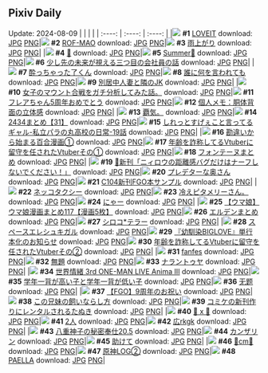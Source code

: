 ## Pixiv Daily
Update: 2024-08-09
|      |      |      |
| :----: | :----: | :----: |
|![](https://pixiv.microyu.workers.dev/c/240x480/img-master/img/2024/08/07/00/00/13/121247335_p0_master1200.jpg) **#1** [LOVEIT](https://www.pixiv.net/artworks/121247335) download: [JPG](https://pixiv.microyu.workers.dev/img-original/img/2024/08/07/00/00/13/121247335_p0.jpg) [PNG](https://pixiv.microyu.workers.dev/img-original/img/2024/08/07/00/00/13/121247335_p0.png)|![](https://pixiv.microyu.workers.dev/c/240x480/img-master/img/2024/08/07/00/00/13/121247336_p0_master1200.jpg) **#2** [ROF-MAO](https://www.pixiv.net/artworks/121247336) download: [JPG](https://pixiv.microyu.workers.dev/img-original/img/2024/08/07/00/00/13/121247336_p0.jpg) [PNG](https://pixiv.microyu.workers.dev/img-original/img/2024/08/07/00/00/13/121247336_p0.png)|![](https://pixiv.microyu.workers.dev/c/240x480/img-master/img/2024/08/07/00/00/13/121247338_p0_master1200.jpg) **#3** [雨上がり](https://www.pixiv.net/artworks/121247338) download: [JPG](https://pixiv.microyu.workers.dev/img-original/img/2024/08/07/00/00/13/121247338_p0.jpg) [PNG](https://pixiv.microyu.workers.dev/img-original/img/2024/08/07/00/00/13/121247338_p0.png)|
|![](https://pixiv.microyu.workers.dev/c/240x480/img-master/img/2024/08/07/01/18/21/121250147_p0_master1200.jpg) **#4** [💫](https://www.pixiv.net/artworks/121250147) download: [JPG](https://pixiv.microyu.workers.dev/img-original/img/2024/08/07/01/18/21/121250147_p0.jpg) [PNG](https://pixiv.microyu.workers.dev/img-original/img/2024/08/07/01/18/21/121250147_p0.png)|![](https://pixiv.microyu.workers.dev/c/240x480/img-master/img/2024/08/07/00/00/46/121247469_p0_master1200.jpg) **#5** [Summer🌻](https://www.pixiv.net/artworks/121247469) download: [JPG](https://pixiv.microyu.workers.dev/img-original/img/2024/08/07/00/00/46/121247469_p0.jpg) [PNG](https://pixiv.microyu.workers.dev/img-original/img/2024/08/07/00/00/46/121247469_p0.png)|![](https://pixiv.microyu.workers.dev/c/240x480/img-master/img/2024/08/08/12/01/39/121289388_p0_master1200.jpg) **#6** [少し先の未来が視える三つ目の会社員の話](https://www.pixiv.net/artworks/121289388) download: [JPG](https://pixiv.microyu.workers.dev/img-original/img/2024/08/08/12/01/39/121289388_p0.jpg) [PNG](https://pixiv.microyu.workers.dev/img-original/img/2024/08/08/12/01/39/121289388_p0.png)|
|![](https://pixiv.microyu.workers.dev/c/240x480/img-master/img/2024/08/07/00/01/14/121247537_p0_master1200.jpg) **#7** [酔っちゃった了くん](https://www.pixiv.net/artworks/121247537) download: [JPG](https://pixiv.microyu.workers.dev/img-original/img/2024/08/07/00/01/14/121247537_p0.jpg) [PNG](https://pixiv.microyu.workers.dev/img-original/img/2024/08/07/00/01/14/121247537_p0.png)|![](https://pixiv.microyu.workers.dev/c/240x480/img-master/img/2024/08/07/00/01/15/121247539_p0_master1200.jpg) **#8** [誰に何を言われても](https://www.pixiv.net/artworks/121247539) download: [JPG](https://pixiv.microyu.workers.dev/img-original/img/2024/08/07/00/01/15/121247539_p0.jpg) [PNG](https://pixiv.microyu.workers.dev/img-original/img/2024/08/07/00/01/15/121247539_p0.png)|![](https://pixiv.microyu.workers.dev/c/240x480/img-master/img/2024/08/07/04/23/57/121252966_p0_master1200.jpg) **#9** [別居中人妻と隣のJK](https://www.pixiv.net/artworks/121252966) download: [JPG](https://pixiv.microyu.workers.dev/img-original/img/2024/08/07/04/23/57/121252966_p0.jpg) [PNG](https://pixiv.microyu.workers.dev/img-original/img/2024/08/07/04/23/57/121252966_p0.png)|
|![](https://pixiv.microyu.workers.dev/c/240x480/img-master/img/2024/08/07/20/35/24/121270200_p0_master1200.jpg) **#10** [女子のマウント合戦をガチ分析してみた話。](https://www.pixiv.net/artworks/121270200) download: [JPG](https://pixiv.microyu.workers.dev/img-original/img/2024/08/07/20/35/24/121270200_p0.jpg) [PNG](https://pixiv.microyu.workers.dev/img-original/img/2024/08/07/20/35/24/121270200_p0.png)|![](https://pixiv.microyu.workers.dev/c/240x480/img-master/img/2024/08/08/00/00/39/121277488_p0_master1200.jpg) **#11** [フレアちゃん5周年おめでとう](https://www.pixiv.net/artworks/121277488) download: [JPG](https://pixiv.microyu.workers.dev/img-original/img/2024/08/08/00/00/39/121277488_p0.jpg) [PNG](https://pixiv.microyu.workers.dev/img-original/img/2024/08/08/00/00/39/121277488_p0.png)|![](https://pixiv.microyu.workers.dev/c/240x480/img-master/img/2024/08/08/06/00/06/121284218_p0_master1200.jpg) **#12** [個人メモ：胴体背面の立体感](https://www.pixiv.net/artworks/121284218) download: [JPG](https://pixiv.microyu.workers.dev/img-original/img/2024/08/08/06/00/06/121284218_p0.jpg) [PNG](https://pixiv.microyu.workers.dev/img-original/img/2024/08/08/06/00/06/121284218_p0.png)|
|![](https://pixiv.microyu.workers.dev/c/240x480/img-master/img/2024/08/07/03/42/01/121252540_p0_master1200.jpg) **#13** [覇気。](https://www.pixiv.net/artworks/121252540) download: [JPG](https://pixiv.microyu.workers.dev/img-original/img/2024/08/07/03/42/01/121252540_p0.jpg) [PNG](https://pixiv.microyu.workers.dev/img-original/img/2024/08/07/03/42/01/121252540_p0.png)|![](https://pixiv.microyu.workers.dev/c/240x480/img-master/img/2024/08/08/10/25/26/121287768_p0_master1200.jpg) **#14** [2434まとめ【31】](https://www.pixiv.net/artworks/121287768) download: [JPG](https://pixiv.microyu.workers.dev/img-original/img/2024/08/08/10/25/26/121287768_p0.jpg) [PNG](https://pixiv.microyu.workers.dev/img-original/img/2024/08/08/10/25/26/121287768_p0.png)|![](https://pixiv.microyu.workers.dev/c/240x480/img-master/img/2024/08/08/00/03/49/121277855_p0_master1200.jpg) **#15** [しれっとすげぇこと言ってるギャル-私立パラの丸高校の日常-19話](https://www.pixiv.net/artworks/121277855) download: [JPG](https://pixiv.microyu.workers.dev/img-original/img/2024/08/08/00/03/49/121277855_p0.jpg) [PNG](https://pixiv.microyu.workers.dev/img-original/img/2024/08/08/00/03/49/121277855_p0.png)|
|![](https://pixiv.microyu.workers.dev/c/240x480/img-master/img/2024/08/07/12/33/08/121259789_p0_master1200.jpg) **#16** [勘違いから始まる百合漫画①](https://www.pixiv.net/artworks/121259789) download: [JPG](https://pixiv.microyu.workers.dev/img-original/img/2024/08/07/12/33/08/121259789_p0.jpg) [PNG](https://pixiv.microyu.workers.dev/img-original/img/2024/08/07/12/33/08/121259789_p0.png)|![](https://pixiv.microyu.workers.dev/c/240x480/img-master/img/2024/08/07/21/03/10/121271160_p0_master1200.jpg) **#17** [年齢を詐称してるVtuberに留守を任されたVtuberその①](https://www.pixiv.net/artworks/121271160) download: [JPG](https://pixiv.microyu.workers.dev/img-original/img/2024/08/07/21/03/10/121271160_p0.jpg) [PNG](https://pixiv.microyu.workers.dev/img-original/img/2024/08/07/21/03/10/121271160_p0.png)|![](https://pixiv.microyu.workers.dev/c/240x480/img-master/img/2024/08/08/01/21/36/121279767_p0_master1200.jpg) **#18** [フォンテーヌまとめ](https://www.pixiv.net/artworks/121279767) download: [JPG](https://pixiv.microyu.workers.dev/img-original/img/2024/08/08/01/21/36/121279767_p0.jpg) [PNG](https://pixiv.microyu.workers.dev/img-original/img/2024/08/08/01/21/36/121279767_p0.png)|
|![](https://pixiv.microyu.workers.dev/c/240x480/img-master/img/2024/08/07/00/01/22/121247556_p0_master1200.jpg) **#19** [🙂新刊「ニィロウの距離感バグだけはナーフしないでください！」](https://www.pixiv.net/artworks/121247556) download: [JPG](https://pixiv.microyu.workers.dev/img-original/img/2024/08/07/00/01/22/121247556_p0.jpg) [PNG](https://pixiv.microyu.workers.dev/img-original/img/2024/08/07/00/01/22/121247556_p0.png)|![](https://pixiv.microyu.workers.dev/c/240x480/img-master/img/2024/08/08/10/28/48/121277809_p0_master1200.jpg) **#20** [プレデターな奥さん](https://www.pixiv.net/artworks/121277809) download: [JPG](https://pixiv.microyu.workers.dev/img-original/img/2024/08/08/10/28/48/121277809_p0.jpg) [PNG](https://pixiv.microyu.workers.dev/img-original/img/2024/08/08/10/28/48/121277809_p0.png)|![](https://pixiv.microyu.workers.dev/c/240x480/img-master/img/2024/08/08/19/40/45/121298604_p0_master1200.jpg) **#21** [C104新刊FGO本サンプル](https://www.pixiv.net/artworks/121298604) download: [JPG](https://pixiv.microyu.workers.dev/img-original/img/2024/08/08/19/40/45/121298604_p0.jpg) [PNG](https://pixiv.microyu.workers.dev/img-original/img/2024/08/08/19/40/45/121298604_p0.png)|
|![](https://pixiv.microyu.workers.dev/c/240x480/img-master/img/2024/08/08/05/57/10/121284157_p0_master1200.jpg) **#22** [ネッコタクシー](https://www.pixiv.net/artworks/121284157) download: [JPG](https://pixiv.microyu.workers.dev/img-original/img/2024/08/08/05/57/10/121284157_p0.jpg) [PNG](https://pixiv.microyu.workers.dev/img-original/img/2024/08/08/05/57/10/121284157_p0.png)|![](https://pixiv.microyu.workers.dev/c/240x480/img-master/img/2024/08/07/16/01/23/121263286_p0_master1200.jpg) **#23** [冷えピタメリーさん。](https://www.pixiv.net/artworks/121263286) download: [JPG](https://pixiv.microyu.workers.dev/img-original/img/2024/08/07/16/01/23/121263286_p0.jpg) [PNG](https://pixiv.microyu.workers.dev/img-original/img/2024/08/07/16/01/23/121263286_p0.png)|![](https://pixiv.microyu.workers.dev/c/240x480/img-master/img/2024/08/07/07/00/07/121254714_p0_master1200.jpg) **#24** [にゃー](https://www.pixiv.net/artworks/121254714) download: [JPG](https://pixiv.microyu.workers.dev/img-original/img/2024/08/07/07/00/07/121254714_p0.jpg) [PNG](https://pixiv.microyu.workers.dev/img-original/img/2024/08/07/07/00/07/121254714_p0.png)|
|![](https://pixiv.microyu.workers.dev/c/240x480/img-master/img/2024/08/07/00/01/22/121247557_p0_master1200.jpg) **#25** [【ウマ娘】ウマ娘漫画まとめ117【漫画5枚】](https://www.pixiv.net/artworks/121247557) download: [JPG](https://pixiv.microyu.workers.dev/img-original/img/2024/08/07/00/01/22/121247557_p0.jpg) [PNG](https://pixiv.microyu.workers.dev/img-original/img/2024/08/07/00/01/22/121247557_p0.png)|![](https://pixiv.microyu.workers.dev/c/240x480/img-master/img/2024/08/07/00/36/07/121248975_p0_master1200.jpg) **#26** [エルデンまとめ](https://www.pixiv.net/artworks/121248975) download: [JPG](https://pixiv.microyu.workers.dev/img-original/img/2024/08/07/00/36/07/121248975_p0.jpg) [PNG](https://pixiv.microyu.workers.dev/img-original/img/2024/08/07/00/36/07/121248975_p0.png)|![](https://pixiv.microyu.workers.dev/c/240x480/img-master/img/2024/08/08/00/00/29/121277466_p0_master1200.jpg) **#27** [シロコ*テラー](https://www.pixiv.net/artworks/121277466) download: [JPG](https://pixiv.microyu.workers.dev/img-original/img/2024/08/08/00/00/29/121277466_p0.jpg) [PNG](https://pixiv.microyu.workers.dev/img-original/img/2024/08/08/00/00/29/121277466_p0.png)|
|![](https://pixiv.microyu.workers.dev/c/240x480/img-master/img/2024/08/07/00/54/53/121249529_p0_master1200.jpg) **#28** [スペースエレシュキガル](https://www.pixiv.net/artworks/121249529) download: [JPG](https://pixiv.microyu.workers.dev/img-original/img/2024/08/07/00/54/53/121249529_p0.jpg) [PNG](https://pixiv.microyu.workers.dev/img-original/img/2024/08/07/00/54/53/121249529_p0.png)|![](https://pixiv.microyu.workers.dev/c/240x480/img-master/img/2024/08/08/00/00/17/121277403_p0_master1200.jpg) **#29** [『幼馴染BIGLOVE』単行本化のお知らせ](https://www.pixiv.net/artworks/121277403) download: [JPG](https://pixiv.microyu.workers.dev/img-original/img/2024/08/08/00/00/17/121277403_p0.jpg) [PNG](https://pixiv.microyu.workers.dev/img-original/img/2024/08/08/00/00/17/121277403_p0.png)|![](https://pixiv.microyu.workers.dev/c/240x480/img-master/img/2024/08/08/20/07/43/121299417_p0_master1200.jpg) **#30** [年齢を詐称してるVtuberに留守を任されたVtuberその②](https://www.pixiv.net/artworks/121299417) download: [JPG](https://pixiv.microyu.workers.dev/img-original/img/2024/08/08/20/07/43/121299417_p0.jpg) [PNG](https://pixiv.microyu.workers.dev/img-original/img/2024/08/08/20/07/43/121299417_p0.png)|
|![](https://pixiv.microyu.workers.dev/c/240x480/img-master/img/2024/08/07/00/04/03/121247761_p0_master1200.jpg) **#31** [fanfes](https://www.pixiv.net/artworks/121247761) download: [JPG](https://pixiv.microyu.workers.dev/img-original/img/2024/08/07/00/04/03/121247761_p0.jpg) [PNG](https://pixiv.microyu.workers.dev/img-original/img/2024/08/07/00/04/03/121247761_p0.png)|![](https://pixiv.microyu.workers.dev/c/240x480/img-master/img/2024/08/07/00/18/10/121248325_p0_master1200.jpg) **#32** [無題](https://www.pixiv.net/artworks/121248325) download: [JPG](https://pixiv.microyu.workers.dev/img-original/img/2024/08/07/00/18/10/121248325_p0.jpg) [PNG](https://pixiv.microyu.workers.dev/img-original/img/2024/08/07/00/18/10/121248325_p0.png)|![](https://pixiv.microyu.workers.dev/c/240x480/img-master/img/2024/08/07/16/01/20/121263349_p0_master1200.jpg) **#33** [ナラントゥヤ](https://www.pixiv.net/artworks/121263349) download: [JPG](https://pixiv.microyu.workers.dev/img-original/img/2024/08/07/16/01/20/121263349_p0.jpg) [PNG](https://pixiv.microyu.workers.dev/img-original/img/2024/08/07/16/01/20/121263349_p0.png)|
|![](https://pixiv.microyu.workers.dev/c/240x480/img-master/img/2024/08/08/18/00/09/121295945_p0_master1200.jpg) **#34** [世界情緒 3rd ONE-MAN LIVE  Anima III](https://www.pixiv.net/artworks/121295945) download: [JPG](https://pixiv.microyu.workers.dev/img-original/img/2024/08/08/18/00/09/121295945_p0.jpg) [PNG](https://pixiv.microyu.workers.dev/img-original/img/2024/08/08/18/00/09/121295945_p0.png)|![](https://pixiv.microyu.workers.dev/c/240x480/img-master/img/2024/08/08/21/24/41/121301849_p0_master1200.jpg) **#35** [学年一背が高い子と学年一背が低い子](https://www.pixiv.net/artworks/121301849) download: [JPG](https://pixiv.microyu.workers.dev/img-original/img/2024/08/08/21/24/41/121301849_p0.jpg) [PNG](https://pixiv.microyu.workers.dev/img-original/img/2024/08/08/21/24/41/121301849_p0.png)|![](https://pixiv.microyu.workers.dev/c/240x480/img-master/img/2024/08/07/00/00/16/121247348_p0_master1200.jpg) **#36** [无题](https://www.pixiv.net/artworks/121247348) download: [JPG](https://pixiv.microyu.workers.dev/img-original/img/2024/08/07/00/00/16/121247348_p0.jpg) [PNG](https://pixiv.microyu.workers.dev/img-original/img/2024/08/07/00/00/16/121247348_p0.png)|
|![](https://pixiv.microyu.workers.dev/c/240x480/img-master/img/2024/08/07/18/57/55/121267296_p0_master1200.jpg) **#37** [【FGO】9周年のお祝い](https://www.pixiv.net/artworks/121267296) download: [JPG](https://pixiv.microyu.workers.dev/img-original/img/2024/08/07/18/57/55/121267296_p0.jpg) [PNG](https://pixiv.microyu.workers.dev/img-original/img/2024/08/07/18/57/55/121267296_p0.png)|![](https://pixiv.microyu.workers.dev/c/240x480/img-master/img/2024/08/08/20/33/00/121300094_p0_master1200.jpg) **#38** [この兄妹の飼いならし方](https://www.pixiv.net/artworks/121300094) download: [JPG](https://pixiv.microyu.workers.dev/img-original/img/2024/08/08/20/33/00/121300094_p0.jpg) [PNG](https://pixiv.microyu.workers.dev/img-original/img/2024/08/08/20/33/00/121300094_p0.png)|![](https://pixiv.microyu.workers.dev/c/240x480/img-master/img/2024/08/08/12/05/57/121289463_p0_master1200.jpg) **#39** [コミケの新刊作りにレンタルされるたぬき](https://www.pixiv.net/artworks/121289463) download: [JPG](https://pixiv.microyu.workers.dev/img-original/img/2024/08/08/12/05/57/121289463_p0.jpg) [PNG](https://pixiv.microyu.workers.dev/img-original/img/2024/08/08/12/05/57/121289463_p0.png)|
|![](https://pixiv.microyu.workers.dev/c/240x480/img-master/img/2024/08/07/00/58/12/121249599_p0_master1200.jpg) **#40** [🌙 x 🧭](https://www.pixiv.net/artworks/121249599) download: [JPG](https://pixiv.microyu.workers.dev/img-original/img/2024/08/07/00/58/12/121249599_p0.jpg) [PNG](https://pixiv.microyu.workers.dev/img-original/img/2024/08/07/00/58/12/121249599_p0.png)|![](https://pixiv.microyu.workers.dev/c/240x480/img-master/img/2024/08/07/09/18/57/121256547_p0_master1200.jpg) **#41** [2人](https://www.pixiv.net/artworks/121256547) download: [JPG](https://pixiv.microyu.workers.dev/img-original/img/2024/08/07/09/18/57/121256547_p0.jpg) [PNG](https://pixiv.microyu.workers.dev/img-original/img/2024/08/07/09/18/57/121256547_p0.png)|![](https://pixiv.microyu.workers.dev/c/240x480/img-master/img/2024/08/07/01/21/33/121250226_p0_master1200.jpg) **#42** [広rkgk](https://www.pixiv.net/artworks/121250226) download: [JPG](https://pixiv.microyu.workers.dev/img-original/img/2024/08/07/01/21/33/121250226_p0.jpg) [PNG](https://pixiv.microyu.workers.dev/img-original/img/2024/08/07/01/21/33/121250226_p0.png)|
|![](https://pixiv.microyu.workers.dev/c/240x480/img-master/img/2024/08/07/00/00/12/121247331_p0_master1200.jpg) **#43** [八重神子の秘密奉仕20.5](https://www.pixiv.net/artworks/121247331) download: [JPG](https://pixiv.microyu.workers.dev/img-original/img/2024/08/07/00/00/12/121247331_p0.jpg) [PNG](https://pixiv.microyu.workers.dev/img-original/img/2024/08/07/00/00/12/121247331_p0.png)|![](https://pixiv.microyu.workers.dev/c/240x480/img-master/img/2024/08/07/16/38/44/121264072_p0_master1200.jpg) **#44** [カンザリン](https://www.pixiv.net/artworks/121264072) download: [JPG](https://pixiv.microyu.workers.dev/img-original/img/2024/08/07/16/38/44/121264072_p0.jpg) [PNG](https://pixiv.microyu.workers.dev/img-original/img/2024/08/07/16/38/44/121264072_p0.png)|![](https://pixiv.microyu.workers.dev/c/240x480/img-master/img/2024/08/09/00/49/53/121300102_p0_master1200.jpg) **#45** [助けて](https://www.pixiv.net/artworks/121300102) download: [JPG](https://pixiv.microyu.workers.dev/img-original/img/2024/08/09/00/49/53/121300102_p0.jpg) [PNG](https://pixiv.microyu.workers.dev/img-original/img/2024/08/09/00/49/53/121300102_p0.png)|
|![](https://pixiv.microyu.workers.dev/c/240x480/img-master/img/2024/08/07/20/44/47/121270459_p0_master1200.jpg) **#46** [💖cm💖](https://www.pixiv.net/artworks/121270459) download: [JPG](https://pixiv.microyu.workers.dev/img-original/img/2024/08/07/20/44/47/121270459_p0.jpg) [PNG](https://pixiv.microyu.workers.dev/img-original/img/2024/08/07/20/44/47/121270459_p0.png)|![](https://pixiv.microyu.workers.dev/c/240x480/img-master/img/2024/08/07/00/24/15/121248559_p0_master1200.jpg) **#47** [原神LOG②](https://www.pixiv.net/artworks/121248559) download: [JPG](https://pixiv.microyu.workers.dev/img-original/img/2024/08/07/00/24/15/121248559_p0.jpg) [PNG](https://pixiv.microyu.workers.dev/img-original/img/2024/08/07/00/24/15/121248559_p0.png)|![](https://pixiv.microyu.workers.dev/c/240x480/img-master/img/2024/08/07/18/08/37/121266134_p0_master1200.jpg) **#48** [PAELLA](https://www.pixiv.net/artworks/121266134) download: [JPG](https://pixiv.microyu.workers.dev/img-original/img/2024/08/07/18/08/37/121266134_p0.jpg) [PNG](https://pixiv.microyu.workers.dev/img-original/img/2024/08/07/18/08/37/121266134_p0.png)|
